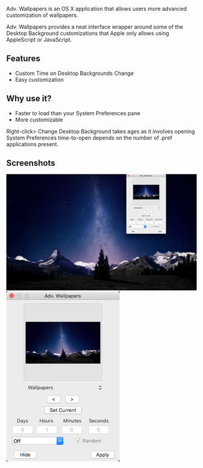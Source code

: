 Adv. Wallpapers is an OS X application that allows users more advanced customization of wallpapers.

Adv. Wallpapers provides a neat interface wrapper around some of the Desktop Background customizations that Apple only allows using AppleScript or JavaScript.

## Features
* Custom Time on Desktop Backgrounds Change
* Easy customization


## Why use it? 
* Faster to load than your System Preferences pane
* More customizable

Right-click> Change Desktop Background takes ages as it involves opening System Preferences time-to-open depends on the number of .pref applications present. 


## Screenshots
![Alt text](screenshots/s1.png?raw=true "Image 1")
![Alt text](screenshots/s2.png?raw=true "Image 2")
